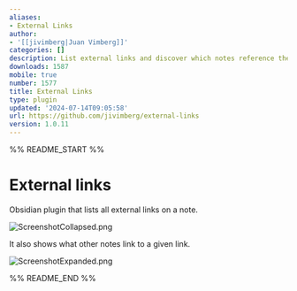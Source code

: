 ```yaml
---
aliases:
- External Links
author:
- '[[jivimberg|Juan Vimberg]]'
categories: []
description: List external links and discover which notes reference them.
downloads: 1587
mobile: true
number: 1577
title: External Links
type: plugin
updated: '2024-07-14T09:05:58'
url: https://github.com/jivimberg/external-links
version: 1.0.11
---
```


%% README_START %%

# External links

Obsidian plugin that lists all external links on a note.

![ScreenshotCollapsed.png](https://raw.githubusercontent.com/jivimberg/external-links/HEAD/images%2FScreenshotCollapsed.png)

It also shows what other notes link to a given link.

![ScreenshotExpanded.png](https://raw.githubusercontent.com/jivimberg/external-links/HEAD/images%2FScreenshotExpanded.png)



%% README_END %%